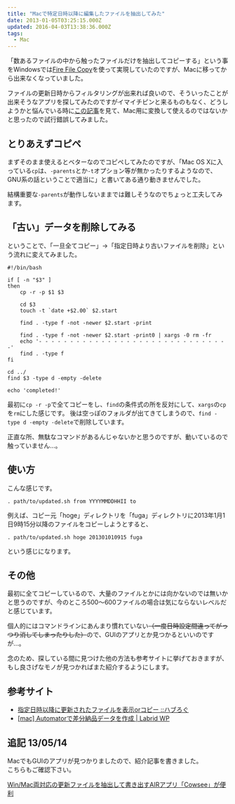 ```yaml
---
title: "Macで特定日時以降に編集したファイルを抽出してみた"
date: 2013-01-05T03:25:15.000Z
updated: 2016-04-03T13:38:36.000Z
tags: 
  - Mac
---
```


「数あるファイルの中から触ったファイルだけを抽出してコピーする」という事をWindowsでは[Fire File Copy](http://www.k3.dion.ne.jp/~kitt/pc/sw/ffc/)を使って実現していたのですが、Macに移ってから出来なくなっていました。

ファイルの更新日時からフィルタリングが出来れば良いので、そういったことが出来そうなアプリを探してみたのですがイマイチピンと来るものもなく、どうしようかと悩んでいる時に[この記事](http://havelog.ayumusato.com/develop/others/e148-find-xargs-cp.html/keyword/updated/)を見て、Mac用に変換して使えるのではないかと思ったので試行錯誤してみました。


## とりあえずコピペ

まずそのまま使えるとベターなのでコピペしてみたのですが、「Mac OS Xに入っている`cp`は、`-parents`とか`-t`オプション等が無かったりするようなので、GNU系の話ということで適当に」と書いてある通り動きませんでした。

結構重要な`-parents`が動作しないままでは難しそうなのでちょっと工夫してみます。


## 「古い」データを削除してみる

ということで、「一旦全てコピー」→「指定日時より古いファイルを削除」という流れに変えてみました。

```shell
#!/bin/bash

if [ -n "$3" ]
then
    cp -r -p $1 $3

    cd $3
    touch -t `date +$2.00` $2.start

    find . -type f -not -newer $2.start -print

    find . -type f -not -newer $2.start -print0 | xargs -0 rm -fr
    echo '- - - - - - - - - - - - - - - - - - - - - - - - - - - - - - -'
    find . -type f
fi

cd ../
find $3 -type d -empty -delete

echo 'completed!'
```

最初に`cp -r -p`で全てコピーをし、`find`の条件式の所を反対にして、`xargs`の`cp`を`rm`にした感じです。 
後は空っぽのフォルダが出てきてしまうので、`find -type d -empty -delete`で削除しています。

正直な所、無駄なコマンドがあるんじゃないかと思うのですが、動いているので触っていません…。


## 使い方

こんな感じです。

```shell
. path/to/updated.sh from YYYYMMDDHHII to
```

例えば、コピー元「hoge」ディレクトリを「fuga」ディレクトリに2013年1月1日9時15分以降のファイルをコピーしようとすると、

```shell
. path/to/updated.sh hoge 201301010915 fuga
```

という感じになります。


## その他

最初に全てコピーしているので、大量のファイルとかには向かないのでは無いかと思うのですが、今のところ500〜600ファイルの場合は気にならないレベルだと感じています。

個人的にはコマンドラインにあんまり慣れていない<del>（一度日時設定間違ってがっつり消してしまったりした）</del>ので、GUIのアプリとか見つかるといいのですが…。

念のため、探している間に見つけた他の方法も参考サイトに挙げておきますが、もし良さげなモノが見つかればまた紹介するようにします。


## 参考サイト

- [指定日時以降に更新されたファイルを表示orコピー ::ハブろぐ](http://havelog.ayumusato.com/develop/others/e148-find-xargs-cp.html/keyword/updated/)
- [[mac] Automatorで差分納品データを作成 | Labrid WP](http://labrid.jp/wp/archives/1119/)


## 追記 13/05/14

MacでもGUIのアプリが見つかりましたので、紹介記事を書きました。  
 こちらもご確認下さい。

[Win/Mac両対応の更新ファイルを抽出して書き出すAIRアプリ「Cowsee」が便利](http://blog.sus-happy.net/201305/updated-file-cowsee/)
